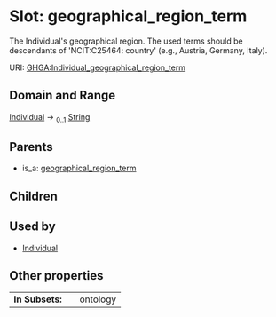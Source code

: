 
# Slot: geographical_region_term


The Individual's geographical region. The used terms should be descendants of 'NCIT:C25464: country' (e.g., Austria, Germany, Italy).

URI: [GHGA:Individual_geographical_region_term](https://w3id.org/GHGA/Individual_geographical_region_term)


## Domain and Range

[Individual](Individual.md) &#8594;  <sub>0..1</sub> [String](types/String.md)

## Parents

 *  is_a: [geographical_region_term](geographical_region_term.md)

## Children


## Used by

 * [Individual](Individual.md)

## Other properties

|  |  |  |
| --- | --- | --- |
| **In Subsets:** | | ontology |

